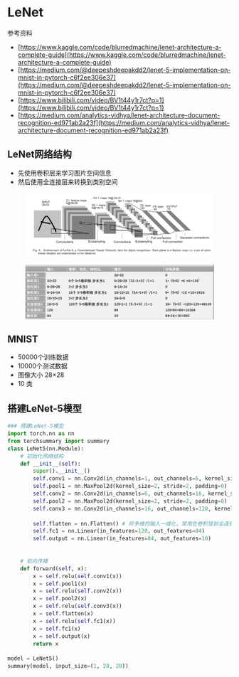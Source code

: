 # LeNet

参考资料

* [https://www.kaggle.com/code/blurredmachine/lenet-architecture-a-complete-guide](https://www.kaggle.com/code/blurredmachine/lenet-architecture-a-complete-guide)
* [https://medium.com/@deepeshdeepakdd2/lenet-5-implementation-on-mnist-in-pytorch-c6f2ee306e37](https://medium.com/@deepeshdeepakdd2/lenet-5-implementation-on-mnist-in-pytorch-c6f2ee306e37)
* [https://www.bilibili.com/video/BV1t44y1r7ct?p=1](https://www.bilibili.com/video/BV1t44y1r7ct?p=1)
* [https://medium.com/analytics-vidhya/lenet-architecture-document-recognition-ed971ab2a23f](https://medium.com/analytics-vidhya/lenet-architecture-document-recognition-ed971ab2a23f)



## LeNet网络结构

* 先使用卷积层来学习图片空间信息
* 然后使用全连接层来转换到类别空间

<figure><img src="../../.gitbook/assets/lenet-5.webp" alt=""><figcaption></figcaption></figure>

<figure><img src="../../.gitbook/assets/image.png" alt=""><figcaption></figcaption></figure>

## MNIST

* 50000个训练数据
* 10000个测试数据
* 图像大小 28×28
* 10 类

## 搭建LeNet-5模型

```python
### 搭建LeNet-5模型
import torch.nn as nn
from torchsummary import summary
class LeNet5(nn.Module):
    # 初始化网络结构
    def __init__(self):
        super().__init__()
        self.conv1 = nn.Conv2d(in_channels=1, out_channels=6, kernel_size=5, stride=1, padding=0)
        self.pool1 = nn.MaxPool2d(kernel_size=2, stride=2, padding=0)
        self.conv2 = nn.Conv2d(in_channels=6, out_channels=16, kernel_size=5, stride=1, padding=0)
        self.pool2 = nn.MaxPool2d(kernel_size=2, stride=2, padding=0)
        self.conv3 = nn.Conv2d(in_channels=16, out_channels=120, kernel_size=5, stride=1, padding=0)
        
        self.flatten = nn.Flatten() # 将多维的输入一维化，常用在卷积层到全连接层的过渡
        self.fc1 = nn.Linear(in_features=120, out_features=84)
        self.output = nn.Linear(in_features=84, out_features=10)

 
    # 前向传播
    def forward(self, x):
        x = self.relu(self.conv1(x))
        x = self.pool1(x)
        x = self.relu(self.conv2(x))
        x = self.pool2(x)
        x = self.relu(self.conv3(x))
        x = self.flatten(x)
        x = self.relu(self.fc1(x))
        x = self.fc1(x)
        x = self.output(x)
        return x

model = LeNet5()
summary(model, input_size=(1, 28, 28))
```

